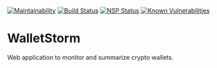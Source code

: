 [![Maintainability](https://api.codeclimate.com/v1/badges/12e704c2994dc83ec043/maintainability)](https://codeclimate.com/github/TachyonRSA/WalletStorm/maintainability) [![Build Status](https://travis-ci.org/TachyonRSA/WalletStorm.svg?branch=master)](https://travis-ci.org/TachyonRSA/WalletStorm) [![NSP Status](https://nodesecurity.io/orgs/tachyonrsa/projects/9f615d17-d7b9-4088-8ded-5222e7421a47/badge)](https://nodesecurity.io/orgs/tachyonrsa/projects/9f615d17-d7b9-4088-8ded-5222e7421a47) [![Known Vulnerabilities](https://snyk.io/test/github/tachyonrsa/walletstorm/badge.svg?targetFile=package.json)](https://snyk.io/test/github/tachyonrsa/walletstorm?targetFile=package.json)

# WalletStorm
Web application to monitor and summarize crypto wallets.
